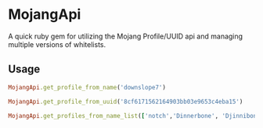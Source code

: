 # MojangApi

A quick ruby gem for utilizing the Mojang Profile/UUID api and managing multiple versions of whitelists.

## Usage

```ruby
MojangApi.get_profile_from_name('downslope7')

MojangApi.get_profile_from_uuid('8cf6171562164903bb03e9653c4eba15')

MojangApi.get_profiles_from_name_list(['notch','Dinnerbone', 'Djinnibone', 'downslope7'])
```
